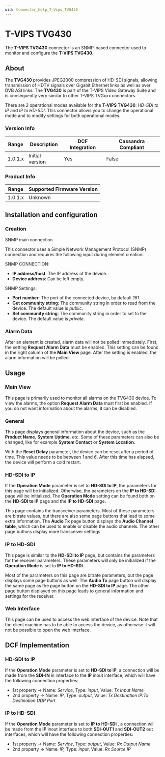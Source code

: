 ```yaml
---
uid: Connector_help_T-Vips_TVG430
---
```


# T-VIPS TVG430

The **T-VIPS TVG430** connector is an SNMP-based connector used to monitor and configure the **T-VIPS TVG430**.

## About

The **TVG430** provides JPEG2000 compression of HD-SDI signals, allowing transmission of HDTV signals over Gigabit Ethernet links as well as over DVB ASI links. The **TVG430** is part of the T-VIPS Video Gateway Suite and is consequently very similar to other T-VIPS TVGxxx connectors.

There are 2 operational modes available for the **T-VIPS TVG430**: *HD-SDI to IP* and *IP to HD-SDI*. This connector allows you to change the operational mode and to modify settings for both operational modes.

### Version Info

| **Range** | **Description** | **DCF Integration** | **Cassandra Compliant** |
|------------------|-----------------|---------------------|-------------------------|
| 1.0.1.x          | Initial version | Yes                 | False                   |

### Product Info

| Range | Supported Firmware Version |
|------------------|-----------------------------|
| 1.0.1.x          | Unknown                     |

## Installation and configuration

### Creation

SNMP main connection

This connector uses a Simple Network Management Protocol (SNMP) connection and requires the following input during element creation:

SNMP CONNECTION:

- **IP address/host**: The IP address of the device.
- **Device address**: Can be left empty.

SNMP Settings:

- **Port number**: The port of the connected device, by default *161*.
- **Get community string**: The community string in order to read from the device. The default value is *public*.
- **Set community string**: The community string in order to set to the device. The default value is *private*.

### Alarm Data

After an element is created, alarm data will not be polled immediately. First, the setting **Request Alarm Data** must be enabled. This setting can be found in the right column of the **Main View** page. After the setting is enabled, the alarm information will be polled.

## Usage

### Main View

This page is primarily used to monitor all alarms on the TVG430 device. To view the alarms, the option **Request Alarm Data** must first be enabled. If you do not want information about the alarms, it can be disabled.

### General

This page displays general information about the device, such as the **Product Name**, **System** **Uptime**, etc. Some of these parameters can also be changed, like for example **System Contact** or **System Location**.

With the **Reset Delay** parameter, the device can be reset after a period of time. This value needs to be between *1* and *6*. After this time has elapsed, the device will perform a cold restart.

### HD-SDI to IP

If the **Operation Mode** parameter is set to **HD-SDI to IP**, the parameters for this page will be initialized. Otherwise, the parameters on the **IP to HD-SDI** page will be initialized. The **Operation Mode** setting can be found both on the **HD-SDI to IP** page and the **IP to HD-SDI** page.

This page contains the transceiver parameters. Most of these parameters are bitrate values, but there are also some page buttons that lead to some extra information. The **Audio Tx** page button displays the **Audio Channel table**, which can be used to enable or disable the audio channels. The other page buttons display more transceiver settings.

### IP to HD-SDI

This page is similar to the **HD-SDI to IP** page, but contains the parameters for the receiver parameters. These parameters will only be initialized if the **Operation Mode** is set to **IP to HD-SDI**.

Most of the parameters on this page are bitrate parameters, but the page displays some page buttons as well. The **Audio Tx** page button will display the same page as the page button on the **HD-SDI to IP** page. The other page button displayed on this page leads to general information and settings for the receiver.

### Web Interface

This page can be used to access the web interface of the device. Note that the client machine has to be able to access the device, as otherwise it will not be possible to open the web interface.

## DCF Implementation

### HD-SDI to IP

If the **Operation Mode** parameter is set to **HD-SDI to IP**, a connection will be made from the **SDI-IN** in interface to the **IP** inout interface, which will have the following connection properties:

- 1st property -\> Name: *Service*, Type: *input*, Value: *Tx Input Name*
- 2nd property -\> Name: *IP*, Type: *output*, Value: *Tx Destination IP:Tx Destination UDP Port*

### IP to HD-SDI

If the **Operation Mode** parameter is set to **IP to** **HD-SDI** , a connection will be made from the **IP** inout interface to both **SDI-OUT1** and **SDI-OUT2** out interfaces, which will have the following connection properties:

- 1st property -\> Name: *Service*, Type: *output*, Value: *Rx Output Name*
- 2nd property -\> Name: *IP,* Type: *input*, Value: *Rx Source IP*
